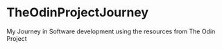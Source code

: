 # TheOdinProjectJourney
My Journey in Software development using the resources from The Odin Project
